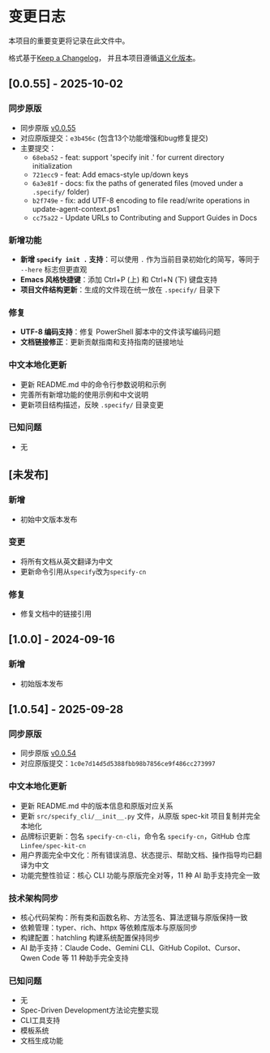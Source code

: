 # 变更日志

本项目的重要变更将记录在此文件中。

格式基于[Keep a Changelog](https://keepachangelog.com/zh-CN/1.0.0/)，
并且本项目遵循[语义化版本](https://semver.org/lang/zh-CN/)。

## [0.0.55] - 2025-10-02

### 同步原版
- 同步原版 [v0.0.55](https://github.com/github/spec-kit/releases/tag/v0.0.55)
- 对应原版提交：`e3b456c` (包含13个功能增强和bug修复提交)
- 主要提交：
  - `68eba52` - feat: support 'specify init .' for current directory initialization
  - `721ecc9` - feat: Add emacs-style up/down keys
  - `6a3e81f` - docs: fix the paths of generated files (moved under a `.specify/` folder)
  - `b2f749e` - fix: add UTF-8 encoding to file read/write operations in update-agent-context.ps1
  - `cc75a22` - Update URLs to Contributing and Support Guides in Docs

### 新增功能
- **新增 `specify init .` 支持**：可以使用 `.` 作为当前目录初始化的简写，等同于 `--here` 标志但更直观
- **Emacs 风格快捷键**：添加 Ctrl+P (上) 和 Ctrl+N (下) 键盘支持
- **项目文件结构更新**：生成的文件现在统一放在 `.specify/` 目录下

### 修复
- **UTF-8 编码支持**：修复 PowerShell 脚本中的文件读写编码问题
- **文档链接修正**：更新贡献指南和支持指南的链接地址

### 中文本地化更新
- 更新 README.md 中的命令行参数说明和示例
- 完善所有新增功能的使用示例和中文说明
- 更新项目结构描述，反映 `.specify/` 目录变更

### 已知问题
- 无

## [未发布]

### 新增
- 初始中文版本发布

### 变更
- 将所有文档从英文翻译为中文
- 更新命令引用从`specify`改为`specify-cn`

### 修复
- 修复文档中的链接引用

## [1.0.0] - 2024-09-16

### 新增
- 初始版本发布

## [1.0.54] - 2025-09-28

### 同步原版
- 同步原版 [v0.0.54](https://github.com/github/spec-kit/releases/tag/v0.0.54)
- 对应原版提交：`1c0e7d14d5d5388fbb98b7856ce9f486cc273997`

### 中文本地化更新
- 更新 README.md 中的版本信息和原版对应关系
- 更新 `src/specify_cli/__init__.py` 文件，从原版 spec-kit 项目复制并完全本地化
- 品牌标识更新：包名 `specify-cn-cli`，命令名 `specify-cn`，GitHub 仓库 `Linfee/spec-kit-cn`
- 用户界面完全中文化：所有错误消息、状态提示、帮助文档、操作指导均已翻译为中文
- 功能完整性验证：核心 CLI 功能与原版完全对等，11 种 AI 助手支持完全一致

### 技术架构同步
- 核心代码架构：所有类和函数名称、方法签名、算法逻辑与原版保持一致
- 依赖管理：typer、rich、httpx 等依赖库版本与原版同步
- 构建配置：hatchling 构建系统配置保持同步
- AI 助手支持：Claude Code、Gemini CLI、GitHub Copilot、Cursor、Qwen Code 等 11 种助手完全支持

### 已知问题
- 无
- Spec-Driven Development方法论完整实现
- CLI工具支持
- 模板系统
- 文档生成功能
